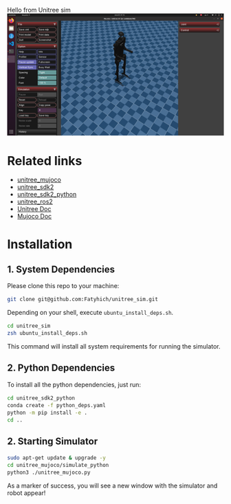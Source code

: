 Hello from Unitree sim
![](./doc/unitree_h1_sim.png)

# Related links
- [unitree_mujoco](https://github.com/unitreerobotics/unitree_mujoco)
- [unitree_sdk2](https://github.com/unitreerobotics/unitree_sdk2)
- [unitree_sdk2_python](https://github.com/unitreerobotics/unitree_sdk2_python)
- [unitree_ros2](https://github.com/unitreerobotics/unitree_ros2)
- [Unitree Doc](https://support.unitree.com/home/zh/developer)
- [Mujoco Doc](https://mujoco.readthedocs.io/en/stable/overview.html)

# Installation
## 1. System Dependencies
Please clone this repo to your machine:
```bash
git clone git@github.com:Fatyhich/unitree_sim.git
```

Depending on your shell, execute `ubuntu_install_deps.sh`.
```bash
cd unitree_sim
zsh ubuntu_install_deps.sh
```
This command will install all system requirements for running the simulator.

## 2. Python Dependencies
To install all the python dependencies, just run:
```bash
cd unitree_sdk2_python
conda create -f python_deps.yaml
python -m pip install -e .
cd ..
```

## 2. Starting Simulator
```bash
sudo apt-get update & upgrade -y
cd unitree_mujoco/simulate_python 
python3 ./unitree_mujoco.py
```
As a marker of success, you will see a new window with the simulator and robot appear! 
